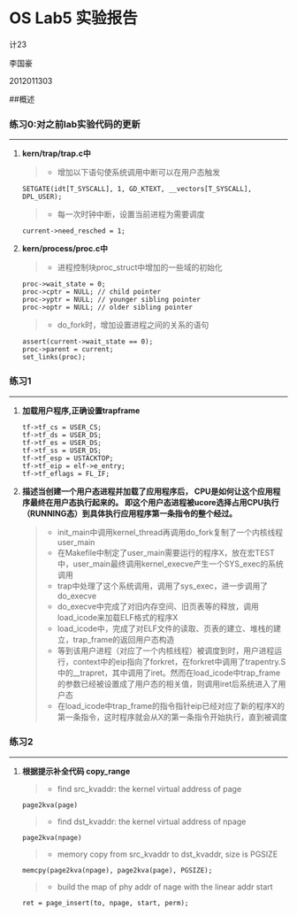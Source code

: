 # OS Lab5 实验报告

计23

李国豪

2012011303

##概述

### 练习0:对之前lab实验代码的更新
---
1.  <b>kern/trap/trap.c中</b>
    > * 增加以下语句使系统调用中断可以在用户态触发
    ```
    SETGATE(idt[T_SYSCALL], 1, GD_KTEXT, __vectors[T_SYSCALL], DPL_USER);
    ```
    > * 每一次时钟中断，设置当前进程为需要调度
    ```
    current->need_resched = 1;
    ```
2.  <b>kern/process/proc.c中</b>
    > * 进程控制块proc_struct中增加的一些域的初始化
    ```
    proc->wait_state = 0;
    proc->cptr = NULL; // child pointer
    proc->yptr = NULL; // younger sibling pointer
    proc->optr = NULL; // older sibling pointer
    ```
    > * do_fork时，增加设置进程之间的关系的语句
    ```
    assert(current->wait_state == 0);
    proc->parent = current;
    set_links(proc);
    ```

### 练习1
---
1. <b>加载用户程序,正确设置trapframe</b>
    ```   
    tf->tf_cs = USER_CS;
    tf->tf_ds = USER_DS;
    tf->tf_es = USER_DS;
    tf->tf_ss = USER_DS;
    tf->tf_esp = USTACKTOP;
    tf->tf_eip = elf->e_entry;
    tf->tf_eflags = FL_IF;
    ```
2. <b>描述当创建一个用户态进程并加载了应用程序后， CPU是如何让这个应用程序最终在用户态执行起来的。 即这个用户态进程被ucore选择占用CPU执行（RUNNING态）到具体执行应用程序第一条指令的整个经过。</b>
	
	> * init_main中调用kernel_thread再调用do_fork复制了一个内核线程user_main
	> * 在Makefile中制定了user_main需要运行的程序X，放在宏TEST中，user_main最终调用kernel_execve产生一个SYS_exec的系统调用
	> * trap中处理了这个系统调用，调用了sys_exec，进一步调用了do_execve
	> * do_execve中完成了对旧内存空间、旧页表等的释放，调用load_icode来加载ELF格式的程序X
	> * load_icode中，完成了对ELF文件的读取、页表的建立、堆栈的建立，trap_frame的返回用户态构造
	> * 等到该用户进程（对应了一个内核线程）被调度到时，用户进程运行，context中的eip指向了forkret，在forkret中调用了trapentry.S中的__trapret，其中调用了iret。然而在load_icode中trap_frame的参数已经被设置成了用户态的相关值，则调用iret后系统进入了用户态
	> * 在load_icode中trap_frame的指令指针eip已经对应了新的程序X的第一条指令，这时程序就会从X的第一条指令开始执行，直到被调度

### 练习2
---
1. <b>根据提示补全代码 copy_range</b>
   > * find src_kvaddr: the kernel virtual address of page
   ```
   page2kva(page)
   ```
   > * find dst_kvaddr: the kernel virtual address of npage
   ```
   page2kva(npage)
   ```
   > * memory copy from src_kvaddr to dst_kvaddr, size is PGSIZE
   ```
   memcpy(page2kva(npage), page2kva(page), PGSIZE);
   ```
   > * build the map of phy addr of  nage with the linear addr start
   ```
   ret = page_insert(to, npage, start, perm);
   ```
